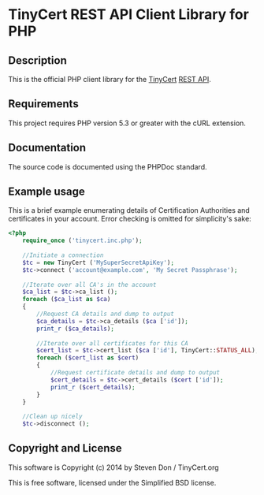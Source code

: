 # TinyCert REST API Client Library for PHP #

## Description ##

This is the official PHP client library for the [TinyCert](https://www.tinycert.org/) [REST API](https://www.tinycert.org/docs/api).

## Requirements ##

This project requires PHP version 5.3 or greater with the cURL extension.

## Documentation ##

The source code is documented using the PHPDoc standard.

## Example usage ##

This is a brief example enumerating details of Certification Authorities and certificates in your account. Error checking is omitted for simplicity's sake:

```php
<?php
	require_once ('tinycert.inc.php');
	
	//Initiate a connection
	$tc = new TinyCert ('MySuperSecretApiKey');
	$tc->connect ('account@example.com', 'My Secret Passphrase');
	
	//Iterate over all CA's in the account
	$ca_list = $tc->ca_list ();
	foreach ($ca_list as $ca)
	{
		//Request CA details and dump to output
		$ca_details = $tc->ca_details ($ca ['id']);
		print_r ($ca_details);
		
		//Iterate over all certificates for this CA
		$cert_list = $tc->cert_list ($ca ['id'], TinyCert::STATUS_ALL);
		foreach ($cert_list as $cert)
		{
			//Request certificate details and dump to output
			$cert_details = $tc->cert_details ($cert ['id']);
			print_r ($cert_details);
		}
	}
	
	//Clean up nicely
	$tc->disconnect ();
```

## Copyright and License ##

This software is Copyright (c) 2014 by Steven Don / TinyCert.org

This is free software, licensed under the Simplified BSD license.
